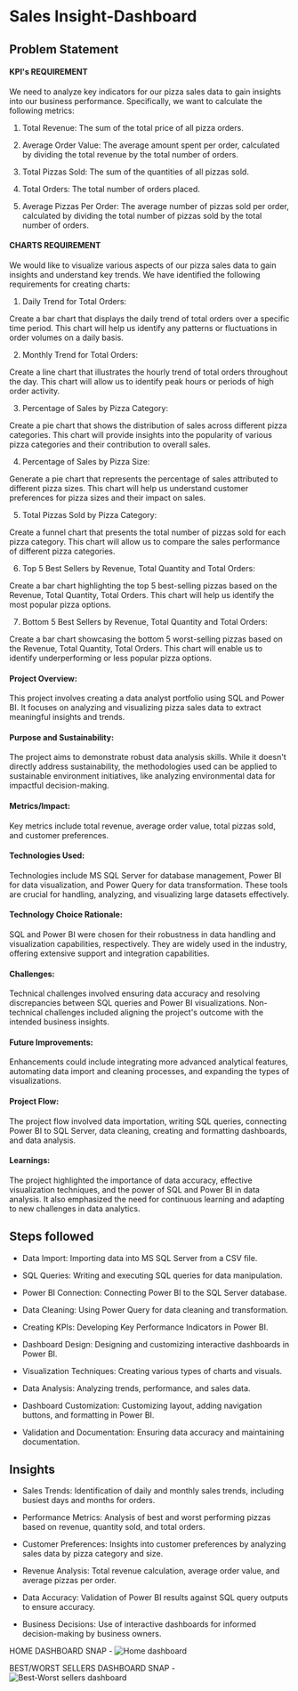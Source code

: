 # Sales Insight-Dashboard

## Problem Statement

#### KPI's REQUIREMENT

We need to analyze key indicators for our pizza sales data to gain insights into our business performance. Specifically, we want to calculate the following metrics:

1. Total Revenue: The sum of the total price of all pizza orders.

2. Average Order Value: The average amount spent per order, calculated by dividing the total revenue by the total number of orders.

3. Total Pizzas Sold: The sum of the quantities of all pizzas sold.

4. Total Orders: The total number of orders placed.

5. Average Pizzas Per Order: The average number of pizzas sold per order, calculated by dividing the total number of pizzas sold by the total number of orders.


#### CHARTS REQUIREMENT

We would like to visualize various aspects of our pizza sales data to gain insights and understand key trends. We have identified the following requirements for creating charts:

1. Daily Trend for Total Orders:

Create a bar chart that displays the daily trend of total orders over a specific time period. This chart will help us identify any patterns or fluctuations in order volumes on a daily basis.

2. Monthly Trend for Total Orders:

Create a line chart that illustrates the hourly trend of total orders throughout the day. This chart will allow us to identify peak hours or periods of high order activity.

3. Percentage of Sales by Pizza Category:

Create a pie chart that shows the distribution of sales across different pizza categories. This chart will provide insights into the popularity of various pizza categories and their contribution to overall sales.

4. Percentage of Sales by Pizza Size:

Generate a pie chart that represents the percentage of sales attributed to different pizza sizes. This chart will help us understand customer preferences for pizza sizes and their impact on sales.

5. Total Pizzas Sold by Pizza Category:

Create a funnel chart that presents the total number of pizzas sold for each pizza category. This chart will allow us to compare the sales performance of different pizza categories.

6. Top 5 Best Sellers by Revenue, Total Quantity and Total Orders:

Create a bar chart highlighting the top 5 best-selling pizzas based on the Revenue, Total Quantity, Total Orders. This chart will help us identify the most popular pizza options.

7. Bottom 5 Best Sellers by Revenue, Total Quantity and Total Orders:

Create a bar chart showcasing the bottom 5 worst-selling pizzas based on the Revenue, Total Quantity, Total Orders. This chart will enable us to identify underperforming or less popular pizza options.


#### Project Overview:
 This project involves creating a data analyst portfolio using SQL and Power BI. It focuses on analyzing and visualizing pizza sales data to extract meaningful insights and trends.

#### Purpose and Sustainability: 
The project aims to demonstrate robust data analysis skills. While it doesn't directly address sustainability, the methodologies used can be applied to sustainable environment initiatives, like analyzing environmental data for impactful decision-making.

#### Metrics/Impact: 
Key metrics include total revenue, average order value, total pizzas sold, and customer preferences.

#### Technologies Used: 
Technologies include MS SQL Server for database management, Power BI for data visualization, and Power Query for data transformation. These tools are crucial for handling, analyzing, and visualizing large datasets effectively.

#### Technology Choice Rationale: 
SQL and Power BI were chosen for their robustness in data handling and visualization capabilities, respectively. They are widely used in the industry, offering extensive support and integration capabilities.

#### Challenges: 
Technical challenges involved ensuring data accuracy and resolving discrepancies between SQL queries and Power BI visualizations. Non-technical challenges included aligning the project's outcome with the intended business insights.

#### Future Improvements: 
Enhancements could include integrating more advanced analytical features, automating data import and cleaning processes, and expanding the types of visualizations.

#### Project Flow: 
The project flow involved data importation, writing SQL queries, connecting Power BI to SQL Server, data cleaning, creating and formatting dashboards, and data analysis.

#### Learnings: 
The project highlighted the importance of data accuracy, effective visualization techniques, and the power of SQL and Power BI in data analysis. It also emphasized the need for continuous learning and adapting to new challenges in data analytics.

## Steps followed 

- Data Import: Importing data into MS SQL Server from a CSV file.

- SQL Queries: Writing and executing SQL queries for data manipulation.
- Power BI Connection: Connecting Power BI to the SQL Server database.
- Data Cleaning: Using Power Query for data cleaning and transformation.
- Creating KPIs: Developing Key Performance Indicators in Power BI.
- Dashboard Design: Designing and customizing interactive dashboards in Power BI.
- Visualization Techniques: Creating various types of charts and visuals.
- Data Analysis: Analyzing trends, performance, and sales data.
- Dashboard Customization: Customizing layout, adding navigation buttons, and formatting in Power BI.
- Validation and Documentation: Ensuring data accuracy and maintaining documentation.
       
## Insights

- Sales Trends: Identification of daily and monthly sales trends, including busiest days and months for orders.

- Performance Metrics: Analysis of best and worst performing pizzas based on revenue, quantity sold, and total orders.

- Customer Preferences: Insights into customer preferences by analyzing sales data by pizza category and size.

- Revenue Analysis: Total revenue calculation, average order value, and average pizzas per order.

- Data Accuracy: Validation of Power BI results against SQL query outputs to ensure accuracy.

- Business Decisions: Use of interactive dashboards for informed decision-making by business owners.

HOME DASHBOARD SNAP - 
![Home dashboard](https://github.com/piyushsharma7757/Sales-Insight-Power-BI-/assets/109236689/da001b6f-0322-4609-99e6-6c00d545d74f)


BEST/WORST SELLERS DASHBOARD SNAP - 
![Best-Worst sellers dashboard](https://github.com/piyushsharma7757/Sales-Insight-Power-BI-/assets/109236689/92f5f68d-c7a6-4585-93da-2f51d839d81c)


